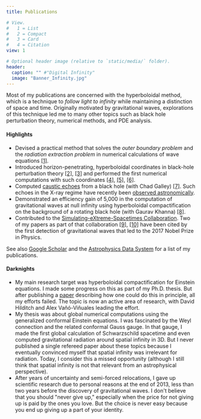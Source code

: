 ```yaml
---
title: Publications

# View.
#   1 = List
#   2 = Compact
#   3 = Card
#   4 = Citation
view: 1

# Optional header image (relative to `static/media/` folder).
header:
  caption: "" #"Digital Infinity"
  image: "Banner_Infinity.jpg"
---
```

Most of my publications are concerned with the hyperboloidal method, which is a technique to *follow light to infinity* while maintaining a distinction of space and time. Originally motivated by gravitational waves, explorations of this technique led me to many other topics such as black hole perturbation theory, numerical methods, and PDE analysis.

#### Highlights
- Devised a practical method that solves the *outer boundary problem* and the *radiation extraction problem* in numerical calculations of wave equations [[1]](/publication/zenginoglu-2011-hyperboloidal/).
- Introduced horizon-penetrating, hyperboloidal coordinates in black-hole perturbation theory [[2]](/publication/zenginoglu-2008-hyperboloidal/), [[3]](/publication/zenginoglu-2011-geometric/) and performed the first numerical computations with such coordinates [[4]](/publication/zenginoglu-2008-tail/), [[5]](/publication/zenginoglu-2009-gravitational/), [[6]](/publication/zenginoglu-2010-asymptotics/).
- Computed [caustic echoes](https://www.youtube.com/watch?v=Pe8sRjqtldQ) from a black hole (with Chad Galley) [[7]](/publication/zenginoglu-2012-caustic/). Such echoes in the X-ray regime have recently been [observed astronomically](https://www.nature.com/articles/s41586-021-03667-0).
- Demonstrated an efficiency gain of 5,000 in the computation of gravitational waves at null infinity using hyperboloidal compactification on the background of a rotating black hole (with Gaurav Khanna) [[8]](/publication/zenginoglu-2011-null/).
- Contributed to the [Simulating-eXtreme-Spacetimes Collaboration](https://www.black-holes.org/). Two of my papers as part of that collaboration [[9]](/publication/mroue-2013-catalog/), [[10]](/publication/pan-2014-eob/) have been cited by the first detection of gravitational waves that led to the 2017 Nobel Prize in Physics.

See also [Google Scholar](https://scholar.google.com/citations?user=M8NnUIQAAAAJ) and the [Astrophysics Data System](https://ui.adsabs.harvard.edu/search/p_=0&q=author%3A%22Zenginoglu%22&sort=date%20desc%2C%20bibcode%20desc) for a list of my publications.

#### Darknights
- My main research target was hyperboloidal compactification for Einstein equations. I made some progress on this as part of my Ph.D. thesis. But after publishing a [paper](/publication/zenginoglu-2008-einstein/) describing how one could do this in principle, all my efforts failed. The topic is now an active area of research, with David Hilditch and Alex Vañó-Viñuales leading the effort.
- My thesis was about global numerical computations using the generalized conformal Einstein equations. I was fascinated by the Weyl connection and the related conformal Gauss gauge. In that gauge, I made the first global calculation of Schwarzschild spacetime and even computed gravitational radiation around spatial infinity in 3D. But I never published a single refereed paper about these topics because I eventually convinced myself that spatial infinity was irrelevant for radiation. Today, I consider this a missed opportunity (although I still think that spatial infinity is not that relevant from an astrophysical perspective).
- After years of uncertainty and semi-forced relocations, I gave up scientific research due to personal reasons at the end of 2013, less than two years before the discovery of gravitational waves. I don't believe that you should "never give up," especially when the price for not giving up is paid by the ones you love. But the choice is never easy because you end up giving up a part of your identity.

<!-- #### Statistical summary (as of Oct 2021)

Published 28 refereed journal articles and 2 conference papers with about 1900 citations (about 500 normalized). Of the refereed articles, 6 have been published as single author, 13 with a small group (one or two co-authors), and 9 with a larger group (three or more co-authors); h-index 22, i10-index 30.  -->

<!-- Please see my [research statement](/post/research-statement) for a publicly accessible account of my research. -->